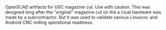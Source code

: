 OpenSCAD artifacts for USC magazine cut.  Use with caution.  This was designed long after the "original" magazine cut on the a
ctual hardware was made by a subcontractor.  But it was used to validate various Linuxcnc and Android CNC milling operational 
readiness. 
